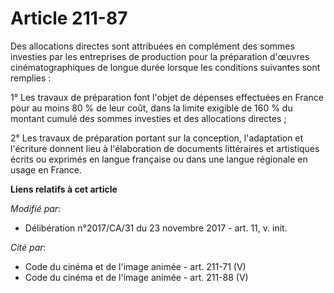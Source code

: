 # Article 211-87

Des allocations directes sont attribuées en complément des sommes investies par les entreprises de production pour la
préparation d'œuvres cinématographiques de longue durée lorsque les conditions suivantes sont remplies :

1° Les travaux de préparation font l'objet de dépenses effectuées en France pour au moins 80 % de leur coût, dans la limite
exigible de 160 % du montant cumulé des sommes investies et des allocations directes ;

2° Les travaux de préparation portant sur la conception, l'adaptation et l'écriture donnent lieu à l'élaboration de documents
littéraires et artistiques écrits ou exprimés en langue française ou dans une langue régionale en usage en France.

**Liens relatifs à cet article**

_Modifié par_:

  - Délibération n°2017/CA/31 du 23 novembre 2017 - art. 11, v. init.

_Cité par_:

  - Code du cinéma et de l'image animée - art. 211-71 (V)
  - Code du cinéma et de l'image animée - art. 211-88 (V)
